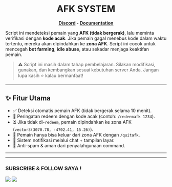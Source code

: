 <h1 align='center'>AFK SYSTEM</a></h1><p align='center'><b><a href='https://discord.gg/gn5a6z97Tc'>Discord</a> - <a href=''>Documentation</a></b></h5>

Script ini mendeteksi pemain yang **AFK (tidak bergerak)**, lalu meminta verifikasi dengan **kode acak**. Jika pemain gagal menebus kode dalam waktu tertentu, mereka akan dipindahkan ke **zona AFK**. Script ini cocok untuk mencegah **bot farming**, **idle abuse**, atau sekadar menjaga keaktifan pemain.

> ⚠️ Script ini masih dalam tahap pembelajaran. Silakan modifikasi, gunakan, dan kembangkan sesuai kebutuhan server Anda. Jangan lupa kasih ⭐ kalau bermanfaat!

---

## ✨ Fitur Utama

- ✅ Deteksi otomatis pemain AFK (tidak bergerak selama 10 menit).
- 🔐 Peringatan redeem dengan kode acak (contoh: `/redeemafk 1234`).
- ⏳ Jika tidak di-`redeem`, pemain dipindahkan ke zona AFK (`vector3(3070.78, -4702.41, 15.26)`).
- 🔁 Pemain hanya bisa keluar dari zona AFK dengan `/quitafk`.
- 💬 Sistem notifikasi melalui chat + tampilan layar.
- 🧠 Anti-spam & aman dari penyalahgunaan command.

---
---
### SUBSCRIBE & FOLLOW SAYA !
<p>
    <a href="https://www.youtube.com/channel/UCme204gftypglXk2vJiInhA" target="blank"><img src="https://img.shields.io/badge/YOUTUBE%3A-ACAM%20NATAKENSHI-red" /></a>
    <img src="https://img.shields.io/youtube/channel/subscribers/UCme204gftypglXk2vJiInhA?style=social" /><br>
</p>
